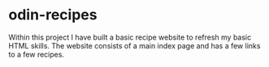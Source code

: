 # odin-recipes
Within this project I have built a basic recipe website to refresh my basic HTML skills. The website consists of a main index page and has a few links to a few recipes.